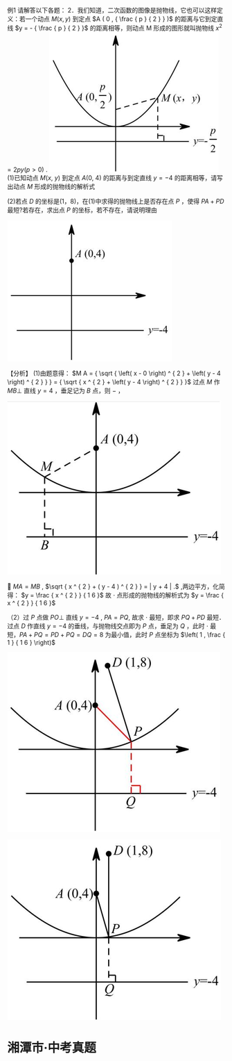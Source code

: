 例1 请解答以下各题： 2．我们知道，二次函数的图像是抛物线，它也可以这样定义：若一个动点 $M ( x , y )$ 到定点 $A ( 0 , { \frac { p } { 2 } } )$ 的距离与它到定直线 $y = - { \frac { p } { 2 } }$ 的距离相等，则动点 M 形成的图形就叫抛物线 $x ^ { 2 } = 2 p y ( p > 0 )$ .
![](<../../qs_image_DB/专题3-5__二次函数压轴：焦点与准线，动点面积，含参二次函数（解析版）/ab654485e0dbb26f4d77be8a019f59a2716968ef9673150f0535a535fead2339.jpg>)
(1)已知动点 $M ( x , \ y )$ 到定点 $A ( 0 , \ 4 )$ 的距离与到定直线 $y { = } { - } 4$ 的距离相等，请写出动点 $M$ 形成的抛物线的解析式

(2)若点 $D$ 的坐标是(1，8)，在(1)中求得的抛物线上是否存在点 $P$ ，使得 $P A + P D$ 最短?若存在，求出点 $P$ 的坐标，若不存在，请说明理由

![](<../../qs_image_DB/专题3-5__二次函数压轴：焦点与准线，动点面积，含参二次函数（解析版）/b5cdd11d718cfceb14e5c4b9225d209ec1f5aa74b7effecac8442ea630e97f7d.jpg>)

【分析】
(1)由题意得： $M A = { \sqrt { \left( x - 0 \right) ^ { 2 } + \left( y - 4 \right) ^ { 2 } } } = { \sqrt { x ^ { 2 } + \left( y - 4 \right) ^ { 2 } } }$ 过点 $M$ 作 $M B \perp$ 直线 $y = 4$ ，垂足记为 $B$ 点，则 $-$ ，

![](<../../qs_image_DB/专题3-5__二次函数压轴：焦点与准线，动点面积，含参二次函数（解析版）/fc957945b09a566fdc1ba284c084cde5441aaf5a5997c5441d04c340fd99551f.jpg>)

 $M A = M B$ , $\sqrt { x ^ { 2 } + ( y - 4 ) ^ { 2 } } = | y + 4 | .$ ,两边平方，化简得： $y = \frac { x ^ { 2 } } { 1 6 }$ 故 $\cdot$ 点形成的抛物线的解析式为 $y = \frac { x ^ { 2 } } { 1 6 }$

（2）过 $P$ 点做 $P O \bot$ 直线 $y = - 4$ , $P A = P Q ,$ 故求 $\cdot$ 最短，即求 $P Q + P D$ 最短．过点 $D$ 作直线 $y = - 4$ 的垂线，与抛物线交点即为 $P$ 点，垂足为 $Q$ ，此时 $\cdot$ 最短，$P A + P Q = P D + P Q = D Q = 8$ 为最小值，此时 $P$ 点坐标为 $\left( 1 , \frac { 1 } { 1 6 } \right)$

![](<../../qs_image_DB/专题3-5__二次函数压轴：焦点与准线，动点面积，含参二次函数（解析版）/da3b2a7e08f187d82210d5e544a8b6b51a979ec094e91523fdaf66b51384a3b9.jpg>)

![](<../../qs_image_DB/专题3-5__二次函数压轴：焦点与准线，动点面积，含参二次函数（解析版）/2fda66afbf2f6f4e3bc3ba80e0a4edca37c6c57a312d3b7b0c6deccb5ea8bb4c.jpg>)

# 湘潭市·中考真题
